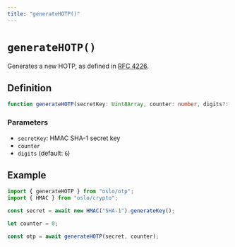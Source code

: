 ```yaml
---
title: "generateHOTP()"
---
```


# `generateHOTP()`

Generates a new HOTP, as defined in [RFC 4226](https://www.ietf.org/rfc/rfc4226.txt).

## Definition

```ts
function generateHOTP(secretKey: Uint8Array, counter: number, digits?: number): Promise<string>;
```

### Parameters

- `secretKey`: HMAC SHA-1 secret key
- `counter`
- `digits` (default: `6`)

## Example

```ts
import { generateHOTP } from "oslo/otp";
import { HMAC } from "oslo/crypto";

const secret = await new HMAC("SHA-1").generateKey();

let counter = 0;

const otp = await generateHOTP(secret, counter);
```
